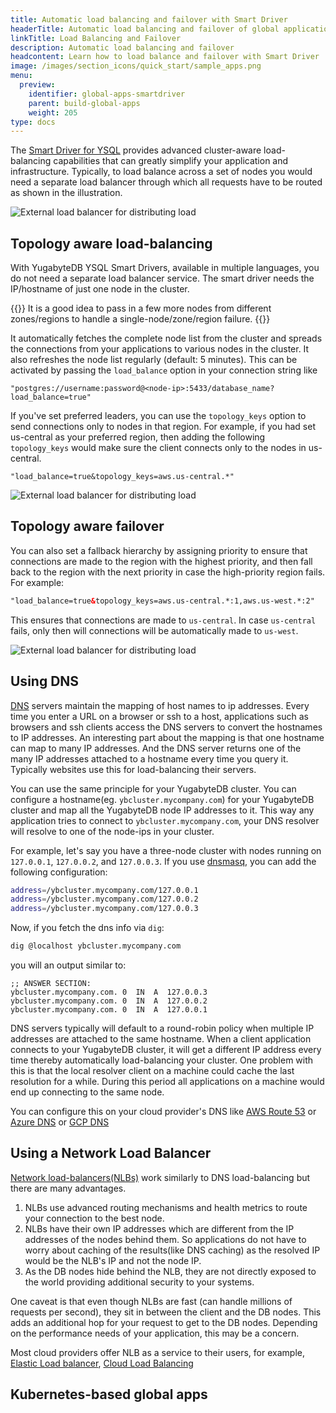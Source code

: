 ```yaml
---
title: Automatic load balancing and failover with Smart Driver
headerTitle: Automatic load balancing and failover of global applications
linkTitle: Load Balancing and Failover
description: Automatic load balancing and failover 
headcontent: Learn how to load balance and failover with Smart Driver
image: /images/section_icons/quick_start/sample_apps.png
menu:
  preview:
    identifier: global-apps-smartdriver
    parent: build-global-apps
    weight: 205
type: docs
---
```


The [Smart Driver for YSQL](../../../drivers-orms/smart-drivers/) provides advanced cluster-aware load-balancing capabilities that can greatly simplify your application and infrastructure. Typically, to load balance across a set of nodes you would need a separate load balancer through which all requests have to be routed as shown in the illustration.

![External load balancer for distributing load](/images/develop/global-apps/no-smart-driver.png)

## Topology aware load-balancing

With YugabyteDB YSQL Smart Drivers, available in multiple languages, you do not need a separate load balancer service. The smart driver needs the IP/hostname of just one node in the cluster.

{{<note title="Note" >}}
It is a good idea to pass in a few more nodes from different zones/regions to handle a single-node/zone/region failure.
{{</note>}}

It automatically fetches the complete node list from the cluster and spreads the connections from your applications to various nodes in the cluster. It also refreshes the node list regularly (default: 5 minutes). This can be activated by passing the `load_balance` option in your connection string like

```plpgsql
"postgres://username:password@<node-ip>:5433/database_name?load_balance=true"
```

If you've set preferred leaders, you can use the `topology_keys` option to send connections only to nodes in that region. For example, if you had set us-central as your preferred region, then adding the following `topology_keys` would make sure the client connects only to the nodes in us-central.

```plpgsql
"load_balance=true&topology_keys=aws.us-central.*"
```

![External load balancer for distributing load](/images/develop/global-apps/smart-driver-loadbalance.png)

## Topology aware failover

You can also set a fallback hierarchy by assigning priority to ensure that connections are made to the region with the highest priority, and then fall back to the region with the next priority in case the high-priority region fails. For example:

```html
"load_balance=true&topology_keys=aws.us-central.*:1,aws.us-west.*:2"
```

This ensures that connections are made to `us-central`. In case `us-central` fails, only then will connections will be automatically made to `us-west`.

![External load balancer for distributing load](/images/develop/global-apps/smart-driver-failover.png)

## Using DNS

[DNS](https://en.wikipedia.org/wiki/Domain_Name_System) servers maintain the mapping of host names to ip addresses. Every time you enter a URL on a browser or ssh to a host, applications such as browsers and ssh clients access the DNS servers to convert the hostnames to IP addresses. An interesting part about the mapping is that one hostname can map to many IP addresses. And the DNS server returns one of the many IP addresses attached to a hostname every time you query it. Typically websites use this for load-balancing their servers.

You can use the same principle for your YugabyteDB cluster. You can configure a hostname(eg. `ybcluster.mycompany.com`) for your YugabyteDB cluster and map all the YugabyteDB node IP addresses to it. This way any application tries to connect to `ybcluster.mycompany.com`, your DNS resolver will resolve to one of the node-ips in your cluster.

For example, let's say you have a three-node cluster with nodes running on `127.0.0.1`, `127.0.0.2`, and `127.0.0.3`. If you use [dnsmasq](https://thekelleys.org.uk/dnsmasq/doc.html), you can add the following configuration:

```sh
address=/ybcluster.mycompany.com/127.0.0.1
address=/ybcluster.mycompany.com/127.0.0.2
address=/ybcluster.mycompany.com/127.0.0.3
```

Now, if you fetch the dns info via `dig`:

```sh
dig @localhost ybcluster.mycompany.com
```

you will an output similar to:

```output
;; ANSWER SECTION:
ybcluster.mycompany.com. 0  IN  A  127.0.0.3
ybcluster.mycompany.com. 0  IN  A  127.0.0.2
ybcluster.mycompany.com. 0  IN  A  127.0.0.1
```

DNS servers typically will default to a round-robin policy when multiple IP addresses are attached to the same hostname. When a client application connects to your YugabyteDB cluster, it will get a different IP address every time thereby automatically load-balancing your cluster. One problem with this is that the local resolver client on a machine could cache the last resolution for a while. During this period all applications on a machine would end up connecting to the same node.

You can configure this on your cloud provider's DNS like [AWS Route 53](https://aws.amazon.com/route53/) or [Azure DNS](https://azure.microsoft.com/en-us/products/dns/) or [GCP DNS](https://cloud.google.com/dns)

## Using a Network Load Balancer

[Network load-balancers(NLBs)](https://en.wikipedia.org/wiki/Network_load_balancing) work similarly to DNS load-balancing but there are many advantages.

1. NLBs use advanced routing mechanisms and health metrics to route your connection to the best node.
1. NLBs have their own IP addresses which are different from the IP addresses of the nodes behind them. So applications do not have to worry about caching of the results(like DNS caching) as the resolved IP would be the NLB's IP and not the node IP.
1. As the DB nodes hide behind the NLB, they are not directly exposed to the world providing additional security to your systems.

One caveat is that even though NLBs are fast (can handle millions of requests per second), they sit in between the client and the DB nodes. This adds an additional hop for your request to get to the DB nodes. Depending on the performance needs of your application, this may be a concern.


Most cloud providers offer NLB as a service to their users, for example, [Elastic Load balancer](https://aws.amazon.com/elasticloadbalancing/network-load-balancer/), [Cloud Load Balancing](https://cloud.google.com/load-balancing)

## Kubernetes-based global apps

